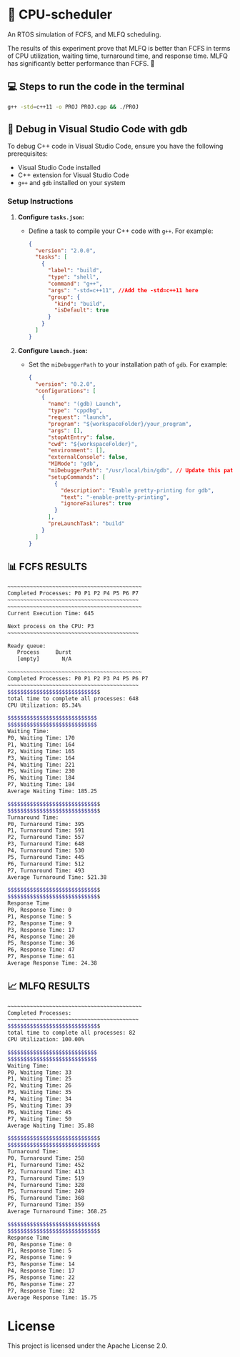 # 🚀 CPU-scheduler
An RTOS simulation of FCFS, and MLFQ scheduling.

The results of this experiment prove that MLFQ is better than FCFS in terms of CPU utilization, waiting time, turnaround time, and response time. MLFQ has significantly better performance than FCFS. 🎉

## 💻 Steps to run the code in the terminal
```bash
g++ -std=c++11 -o PROJ PROJ.cpp && ./PROJ
```

## 🐞 Debug in Visual Studio Code with gdb
To debug C++ code in Visual Studio Code, ensure you have the following prerequisites:
- Visual Studio Code installed
- C++ extension for Visual Studio Code
- `g++` and `gdb` installed on your system

### Setup Instructions

1. **Configure `tasks.json`:**
   - Define a task to compile your C++ code with `g++`. For example:
     ```json
     {
       "version": "2.0.0",
       "tasks": [
         {
           "label": "build",
           "type": "shell",
           "command": "g++",
           "args": "-std=c++11", //Add the -std=c++11 here
           "group": {
             "kind": "build",
             "isDefault": true
           }
         }
       ]
     }
     ```

2. **Configure `launch.json`:**
   - Set the `miDebuggerPath` to your installation path of `gdb`. For example:
     ```json
     {
       "version": "0.2.0",
       "configurations": [
         {
           "name": "(gdb) Launch",
           "type": "cppdbg",
           "request": "launch",
           "program": "${workspaceFolder}/your_program",
           "args": [],
           "stopAtEntry": false,
           "cwd": "${workspaceFolder}",
           "environment": [],
           "externalConsole": false,
           "MIMode": "gdb",
           "miDebuggerPath": "/usr/local/bin/gdb", // Update this path to gdb here
           "setupCommands": [
             {
               "description": "Enable pretty-printing for gdb",
               "text": "-enable-pretty-printing",
               "ignoreFailures": true
             }
           ],
           "preLaunchTask": "build"
         }
       ]
     }
     ```



## 📊 FCFS RESULTS
```bash
~~~~~~~~~~~~~~~~~~~~~~~~~~~~~~~~~~~~~~~~~~
Completed Processes: P0 P1 P2 P4 P5 P6 P7 
~~~~~~~~~~~~~~~~~~~~~~~~~~~~~~~~~~~~~~~~~
~~~~~~~~~~~~~~~~~~~~~~~~~~~~~~~~~~~~~~~~~~
Current Execution Time: 645

Next process on the CPU: P3
~~~~~~~~~~~~~~~~~~~~~~~~~~~~~~~~~~~~~~~~~

Ready queue:
   Process     Burst
   [empty]       N/A

~~~~~~~~~~~~~~~~~~~~~~~~~~~~~~~~~~~~~~~~~~
Completed Processes: P0 P1 P2 P3 P4 P5 P6 P7 
~~~~~~~~~~~~~~~~~~~~~~~~~~~~~~~~~~~~~~~~~
$$$$$$$$$$$$$$$$$$$$$$$$$$$$$
total time to complete all processes: 648
CPU Utilization: 85.34%

$$$$$$$$$$$$$$$$$$$$$$$$$$$$
$$$$$$$$$$$$$$$$$$$$$$$$$$$$
Waiting Time:
P0, Waiting Time: 170
P1, Waiting Time: 164
P2, Waiting Time: 165
P3, Waiting Time: 164
P4, Waiting Time: 221
P5, Waiting Time: 230
P6, Waiting Time: 184
P7, Waiting Time: 184
Average Waiting Time: 185.25

$$$$$$$$$$$$$$$$$$$$$$$$$$$$$
$$$$$$$$$$$$$$$$$$$$$$$$$$$$$
Turnaround Time: 
P0, Turnaround Time: 395
P1, Turnaround Time: 591
P2, Turnaround Time: 557
P3, Turnaround Time: 648
P4, Turnaround Time: 530
P5, Turnaround Time: 445
P6, Turnaround Time: 512
P7, Turnaround Time: 493
Average Turnaround Time: 521.38

$$$$$$$$$$$$$$$$$$$$$$$$$$$$$
$$$$$$$$$$$$$$$$$$$$$$$$$$$$$
Response Time
P0, Response Time: 0
P1, Response Time: 5
P2, Response Time: 9
P3, Response Time: 17
P4, Response Time: 20
P5, Response Time: 36
P6, Response Time: 47
P7, Response Time: 61
Average Response Time: 24.38
```

## 📈 MLFQ RESULTS
```bash
~~~~~~~~~~~~~~~~~~~~~~~~~~~~~~~~~~~~~~~~~~
Completed Processes: 
~~~~~~~~~~~~~~~~~~~~~~~~~~~~~~~~~~~~~~~~~
$$$$$$$$$$$$$$$$$$$$$$$$$$$$$
total time to complete all processes: 82
CPU Utilization: 100.00%

$$$$$$$$$$$$$$$$$$$$$$$$$$$$
$$$$$$$$$$$$$$$$$$$$$$$$$$$$
Waiting Time:
P0, Waiting Time: 33
P1, Waiting Time: 25
P2, Waiting Time: 26
P3, Waiting Time: 35
P4, Waiting Time: 34
P5, Waiting Time: 39
P6, Waiting Time: 45
P7, Waiting Time: 50
Average Waiting Time: 35.88

$$$$$$$$$$$$$$$$$$$$$$$$$$$$$
$$$$$$$$$$$$$$$$$$$$$$$$$$$$$
Turnaround Time: 
P0, Turnaround Time: 258
P1, Turnaround Time: 452
P2, Turnaround Time: 413
P3, Turnaround Time: 519
P4, Turnaround Time: 328
P5, Turnaround Time: 249
P6, Turnaround Time: 368
P7, Turnaround Time: 359
Average Turnaround Time: 368.25

$$$$$$$$$$$$$$$$$$$$$$$$$$$$$
$$$$$$$$$$$$$$$$$$$$$$$$$$$$$
Response Time
P0, Response Time: 0
P1, Response Time: 5
P2, Response Time: 9
P3, Response Time: 14
P4, Response Time: 17
P5, Response Time: 22
P6, Response Time: 27
P7, Response Time: 32
Average Response Time: 15.75
```
# License
This project is licensed under the Apache License 2.0.
